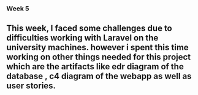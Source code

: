 ### Week 5
## This week, I faced some challenges due to difficulties working with Laravel on the university machines. however i spent this time working on other things needed for this project which are the artifacts like edr diagram of the database , c4 diagram of the webapp as well as user stories.
